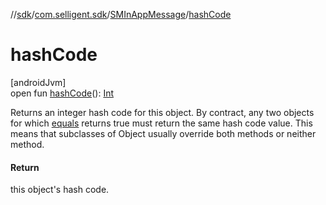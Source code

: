 //[sdk](../../../index.md)/[com.selligent.sdk](../index.md)/[SMInAppMessage](index.md)/[hashCode](hash-code.md)

# hashCode

[androidJvm]\
open fun [hashCode](hash-code.md)(): [Int](https://kotlinlang.org/api/latest/jvm/stdlib/kotlin/-int/index.html)

Returns an integer hash code for this object. By contract, any two objects for which [equals](equals.md) returns true must return the same hash code value. This means that subclasses of Object usually override both methods or neither method.

#### Return

this object's hash code.
